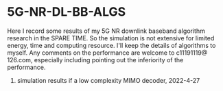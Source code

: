 # 5G-NR-DL-BB-ALGS
Here I record some results of my 5G NR
downlink baseband algorithm research in
the SPARE TIME. So the simulation is not
extensive for limited energy, time and
computing resource. I'll keep the details
of algorithms to myself. Any comments on
the performance are welcome to c11191119@
126.com, especially including pointing out
the inferiority of the performance.

1. simulation results if a low complexity
MIMO decoder, 2022-4-27
